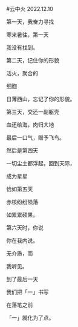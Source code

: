 #云中火 
2022.12.10


第一天，我奋力寻找

寒来暑往，第一天

我没有找到。


第二天，记住你的形貌

活火，聚合的

细胞

日薄西山，忘记了你的形貌。


第三天，交还一副躯壳

血还给海，肉归大地

最后一口气，赠予飞鸟。


然后是第四天

一切尘土都浮起，回到天际，

成为星星


恰如第五天

赤核纷纷陨落

如累累硕果。


第六天时，你说

你在我内说。

无介质，而

我听见。


到了最后一天

我们把「一」书写

在落笔之前

「一」就化为了点。

